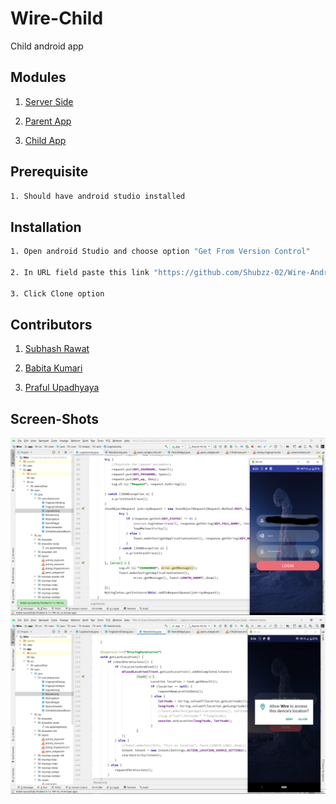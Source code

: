 #  Wire-Child

Child android app


## Modules

1. [Server Side](https://github.com/Shubzz-02/Wire-backend.git) 

2. [Parent App](https://github.com/Shubzz-02/Wire-Parent.git)

3. [Child App](https://github.com/Shubzz-02/Wire-Android.git)


## Prerequisite

```bash
1. Should have android studio installed

```

## Installation


```bash
1. Open android Studio and choose option "Get From Version Control"

2. In URL field paste this link "https://github.com/Shubzz-02/Wire-Android.git"

3. Click Clone option
```

## Contributors
1. [Subhash Rawat](https://github.com/Shubzz-02)

2. [Babita Kumari](https://github.com/babita4312)

3. [Praful Upadhyaya](https://github.com/prafulupadhyaya)

## Screen-Shots

![alt text](ScreenShot/Login.png "login")
![alt text](ScreenShot/Permission.png "login")
